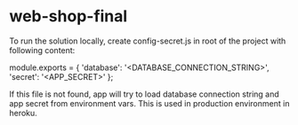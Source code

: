 # web-shop-final
To run the solution locally, create config-secret.js in root of the project with following content:

module.exports = {
	'database': '<DATABASE_CONNECTION_STRING>',
	'secret': '<APP_SECRET>'
};

If this file is not found, app will try to load database connection string and app secret from environment vars. This is used in production environment in heroku.
